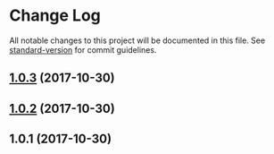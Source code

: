 # Change Log

All notable changes to this project will be documented in this file. See [standard-version](https://github.com/conventional-changelog/standard-version) for commit guidelines.

<a name="1.0.3"></a>
## [1.0.3](https://github.com/muka/raptor-broker/compare/v1.0.2...v1.0.3) (2017-10-30)



<a name="1.0.2"></a>
## [1.0.2](https://github.com/muka/raptor-broker/compare/v1.0.1...v1.0.2) (2017-10-30)



<a name="1.0.1"></a>
## 1.0.1 (2017-10-30)
